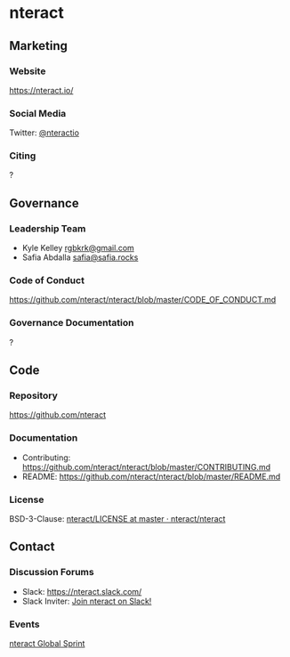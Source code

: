 # nteract

## Marketing

### Website
<https://nteract.io/>

### Social Media
Twitter: [@nteractio](https://twitter.com/nteractio)

### Citing
?

## Governance

### Leadership Team

* Kyle Kelley <rgbkrk@gmail.com>
* Safia Abdalla <safia@safia.rocks>

### Code of Conduct
https://github.com/nteract/nteract/blob/master/CODE_OF_CONDUCT.md

### Governance Documentation
?

## Code

### Repository
https://github.com/nteract

### Documentation
- Contributing: https://github.com/nteract/nteract/blob/master/CONTRIBUTING.md
- README: https://github.com/nteract/nteract/blob/master/README.md

### License
BSD-3-Clause: [nteract/LICENSE at master · nteract/nteract](https://github.com/nteract/nteract/blob/master/LICENSE)

## Contact

### Discussion Forums
- Slack: <https://nteract.slack.com/>
- Slack Inviter: [Join nteract on Slack!](https://slackin-nteract.now.sh/)

### Events
[nteract Global Sprint](https://github.com/nteract/global-sprint)
